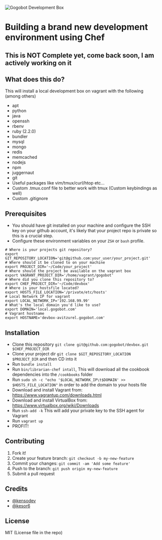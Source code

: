 ![Gogobot Development Box](http://aviioblog.s3.amazonaws.com/gogobot-devbox.png)

# Building a brand new development environment using Chef

## This is NOT Complete yet, come back soon, I am actively working on it

## What does this do?

This will install a local development box on vagrant with the following (among others)

* apt
* python
* java
* openssh
* rbenv
* ruby (2.2.0)
* bundler
* mysql
* mongo
* redis
* memcached
* nodejs
* npm
* juggernaut
* git
* Useful packages like vim/tmux/curl/htop etc...
* Custom .tmux.conf file to better work with tmux (Custom keybindings as well)
* Custom .gitignore

## Prerequisites

* You should have git installed on your machine and configure the SSH key on your github account, it's likely that your project repo is private so this is a crucial step.
* Configure these environment variables on your `ZSH` or `bash` profile.

```shell
# Where is your projects git repository?
export GIT_REPOSITORY_LOCATION='git@github.com:your_user/your_project.git'
# Where should it be cloned to on your machine
export PROJECT_DIR='~/Code/your_project'
# Where should the project be available on the vagrant box
export VAGRANT_PROJECT_DIR='/home/vagrant/gogobot'
# Where did you clone this repository to?
export CHEF_PROJECT_DIR='~/Code/devbox'
# Where is your hostsfile located?
export HOSTS_FILE_LOCATION='/private/etc/hosts'
# Local Network IP for vagrant
export LOCAL_NETWORK_IP='192.168.99.99'
# What's the local domain you'd like to use?
export DOMAIN='local.gogobot.com'
# Vagrant hostname
export HOSTNAME='devbox-avitzurel.gogobot.com'
```

## Installation

* Clone this repository `git clone git@github.com:gogobot/devbox.git
  $CHEF_PROJECT_DIR`
* Clone your project dir `git clone $GIT_REPOSITORY_LOCATION $PROJECT_DIR` and
  then CD into it
* Run `bundle install`
* Run `bin/librarian-chef intall`, This will download all the cookbook
  dependencies into the `/cookbooks` folder
* Run `sudo sh -c "echo '$LOCAL_NETWORK_IP\t$DOMAIN' >> $HOSTS_FILE_LOCATION"`
  in order to add the domain to your hosts file
* Download and install Vagrant from: https://www.vagrantup.com/downloads.html
* Download and install VirtualBox from: https://www.virtualbox.org/wiki/Downloads
* Run `ssh-add -k` This will add your private key to the SSH agent for Vagrant
* Run `vagrant up`
* PROFIT!

## Contributing

 1. Fork it!
 2. Create your feature branch: `git checkout -b my-new-feature`
 3. Commit your changes: `git commit -am 'Add some feature'`
 4. Push to the branch: `git push origin my-new-feature`
 5. Submit a pull request

## Credits

* [@kensodev](http://twitter.com/KensoDev)
* [@kesor6](https://twitter.com/kesor6)

## License

MIT (License file in the repo)